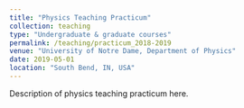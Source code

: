 ```yaml
---
title: "Physics Teaching Practicum"
collection: teaching
type: "Undergraduate & graduate courses"
permalink: /teaching/practicum_2018-2019
venue: "University of Notre Dame, Department of Physics"
date: 2019-05-01
location: "South Bend, IN, USA"
---
```


Description of physics teaching practicum here.
